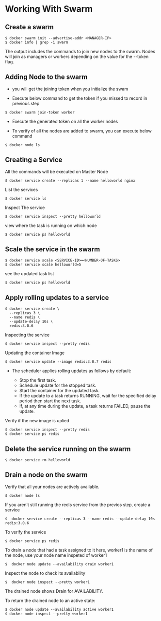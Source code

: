 # Working With Swarm

## Create a swarm

```console
$ docker swarm init --advertise-addr <MANAGER-IP>
$ docker info | grep -i swarm 
```

The output includes the commands to join new nodes to the swarm. Nodes will join as managers or workers depending on the value for the --token flag.

## Adding Node to the swarm

- you will get the joining token when you initialize the swam

- Execute below command to get the token if you missed to record in previous step 

```console
$ docker swarm join-token worker
```
- Execute the generated token on all the worker nodes 

- To verify of all the nodes are added to swarm, you can execute below command 
```console 
$ docker node ls 
```

## Creating a Service 

All the commands will be executed on Master Node 

```console
$ docker service create --replicas 1 --name helloworld nginx
```

 List the services 
```console
$ docker service ls
```
Inspect The service

```console  
$ docker service inspect --pretty helloworld
```
view where the task is running on which node 
```console 
$ docker service ps helloworld
```

## Scale the service in the swarm

```console
$ docker service scale <SERVICE-ID>=<NUMBER-OF-TASKS>
$ docker service scale helloworld=5
```
see the updated task list

```console
$ docker service ps helloworld
```

## Apply rolling updates to a service

```console
$ docker service create \
  --replicas 3 \
  --name redis \
  --update-delay 10s \
  redis:3.0.6
```
Inspecting the service 

```console
$ docker service inspect --pretty redis
```

Updating the container Image 

```console
$ docker service update --image redis:3.0.7 redis
```
- The scheduler applies rolling updates as follows by default:

   - Stop the first task.
   - Schedule update for the stopped task.
   - Start the container for the updated task.
   -  If the update to a task returns RUNNING, wait for the       specified delay period then start the next task.
   - If, at any time during the update, a task returns FAILED, pause the update.

Verify if the new image is uplied 

```console 
$ docker service inspect --pretty redis
$ docker service ps redis
```
## Delete the service running on the swarm

```console
$ docker service rm helloworld
```
## Drain a node on the swarm

Verify that all your nodes are actively available.
```console
$ docker node ls 
```
If you aren’t still running the redis service from the previos step, create a service 

```console
$  docker service create --replicas 3 --name redis --update-delay 10s redis:3.0.6
```

To verify the service 
```console
$ docker service ps redis
```
To drain a node that had a task assigned to it
here, worker1 is the name of the node, use your node name inspeted of worker1
```console
$  docker node update --availability drain worker1
```

Inspect the node to check its availability
```console
$  docker node inspect --pretty worker1
```
The drained node shows Drain for AVAILABILITY.

To return the drained node to an active state:

 ```console
 $ docker node update --availability active worker1
 $ docker node inspect --pretty worker1
  ```

